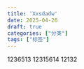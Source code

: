 ```yaml
---
title: 'Xxsdadw'
date: 2025-04-26 
draft: true
categories: ["分类"]
tags: ["标签"]
---
```


1236513
12315614
12132
